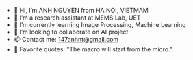 - 👋 Hi, I’m ANH NGUYEN from HA NOI, VIETMAM
- 👀 I’m a research assistant at MEMS Lab, UET 
- 🌱 I’m currently learning Image Processing, Machine Learning
- 💞️ I’m looking to collaborate on AI project
- 📫 Contact me: 147anhnt@gmail.com 
- 💌 Favorite quotes: "The macro will start from the micro."
<!---
anh147/anh147 is a ✨ special ✨ repository because its `README.md` (this file) appears on your GitHub profile.
You can click the Preview link to take a look at your changes.
--->
